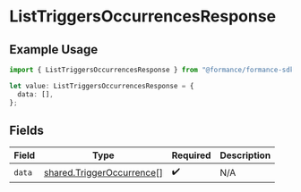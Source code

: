 # ListTriggersOccurrencesResponse

## Example Usage

```typescript
import { ListTriggersOccurrencesResponse } from "@formance/formance-sdk/sdk/models/shared";

let value: ListTriggersOccurrencesResponse = {
  data: [],
};
```

## Fields

| Field                                                                         | Type                                                                          | Required                                                                      | Description                                                                   |
| ----------------------------------------------------------------------------- | ----------------------------------------------------------------------------- | ----------------------------------------------------------------------------- | ----------------------------------------------------------------------------- |
| `data`                                                                        | [shared.TriggerOccurrence](../../../sdk/models/shared/triggeroccurrence.md)[] | :heavy_check_mark:                                                            | N/A                                                                           |